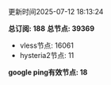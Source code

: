 更新时间2025-07-12 18:13:24

**总订阅: 188**
**总节点: 39369**
- vless节点: 16061
- hysteria2节点: 11

**google ping有效节点: 18**
